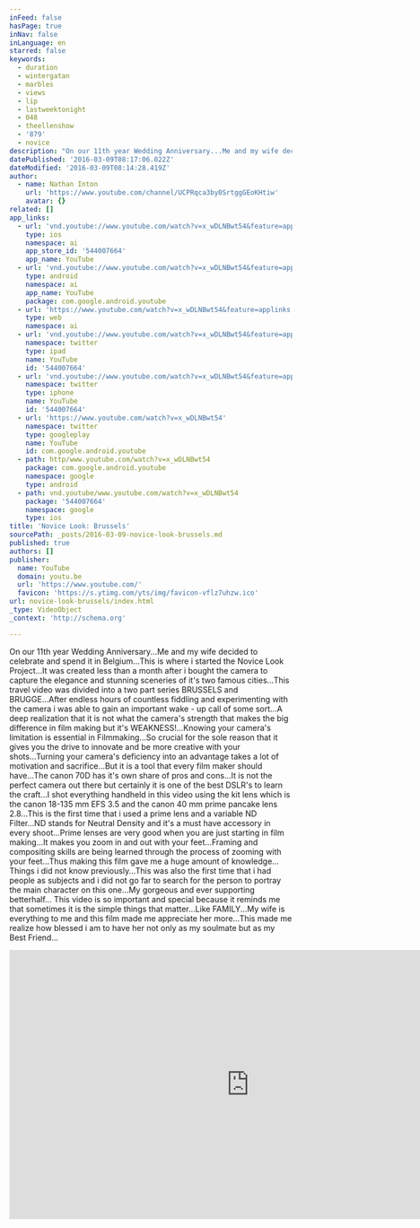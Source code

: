 ```yaml
---
inFeed: false
hasPage: true
inNav: false
inLanguage: en
starred: false
keywords:
  - duration
  - wintergatan
  - marbles
  - views
  - lip
  - lastweektonight
  - 048
  - theellenshow
  - '879'
  - novice
description: "On our 11th year Wedding Anniversary...Me and my wife decided to celebrate and spend it in Belgium...This is where i started the Novice Look Project...It was created less than a month after i bought the camera to capture the elegance and stunning sceneries of it's two famous cities...This travel video was divided into a two part series BRUSSELS and BRUGGE...After endless hours of countless fiddling and experimenting with the camera i was able to gain an important wake - up call of some sort...A deep realization that it is not what the camera's strength that makes the big difference in film making but it's WEAKNESS!...Knowing your camera's limitation is essential in Filmmaking...So crucial for the sole reason that it gives you the drive to innovate and be more creative with your shots...Turning your camera's deficiency into an advantage takes a lot of motivation and sacrifice...But it is a tool that every film maker should have...The canon 70D has it's own share of pros and cons...It is not the perfect camera out there but certainly it is one of the best DSLR's to learn the craft...I shot everything handheld in this video using the kit lens which is the canon 18-135 mm EFS 3.5 and the canon 40 mm prime pancake lens 2.8...This is the first time that i used a prime lens and a variable ND Filter...ND stands for Neutral Density and it's a must have accessory in every shoot...Prime lenses are very good when you are just starting in film making...It makes you zoom in and out with your feet...Framing and compositing skills are being learned through the process of zooming with your feet...Thus making this film gave me a huge amount of knowledge... Things i did not know previously...This was also the first time that i had people as subjects and i did not go far to search for the person to portray the main character on this one...My gorgeous and ever supporting betterhalf... This video is so important and special because it reminds me that sometimes it is the simple things that matter...Like FAMILY...My wife is everything to me and this film made me appreciate her more...This made me realize how blessed i am to have her not only as my soulmate but as my Best Friend..."
datePublished: '2016-03-09T08:17:06.022Z'
dateModified: '2016-03-09T08:14:28.419Z'
author:
  - name: Nathan Inton
    url: 'https://www.youtube.com/channel/UCPRqca3by0SrtggGEoKHtiw'
    avatar: {}
related: []
app_links:
  - url: 'vnd.youtube://www.youtube.com/watch?v=x_wDLNBwt54&feature=applinks'
    type: ios
    namespace: ai
    app_store_id: '544007664'
    app_name: YouTube
  - url: 'vnd.youtube://www.youtube.com/watch?v=x_wDLNBwt54&feature=applinks'
    type: android
    namespace: ai
    app_name: YouTube
    package: com.google.android.youtube
  - url: 'https://www.youtube.com/watch?v=x_wDLNBwt54&feature=applinks'
    type: web
    namespace: ai
  - url: 'vnd.youtube://www.youtube.com/watch?v=x_wDLNBwt54&feature=applinks'
    namespace: twitter
    type: ipad
    name: YouTube
    id: '544007664'
  - url: 'vnd.youtube://www.youtube.com/watch?v=x_wDLNBwt54&feature=applinks'
    namespace: twitter
    type: iphone
    name: YouTube
    id: '544007664'
  - url: 'https://www.youtube.com/watch?v=x_wDLNBwt54'
    namespace: twitter
    type: googleplay
    name: YouTube
    id: com.google.android.youtube
  - path: http/www.youtube.com/watch?v=x_wDLNBwt54
    package: com.google.android.youtube
    namespace: google
    type: android
  - path: vnd.youtube/www.youtube.com/watch?v=x_wDLNBwt54
    package: '544007664'
    namespace: google
    type: ios
title: 'Novice Look: Brussels'
sourcePath: _posts/2016-03-09-novice-look-brussels.md
published: true
authors: []
publisher:
  name: YouTube
  domain: youtu.be
  url: 'https://www.youtube.com/'
  favicon: 'https://s.ytimg.com/yts/img/favicon-vflz7uhzw.ico'
url: novice-look-brussels/index.html
_type: VideoObject
_context: 'http://schema.org'

---
```

On our 11th year Wedding Anniversary...Me and my wife decided to celebrate and spend it in Belgium...This is where i started the Novice Look Project...It was created less than a month after i bought the camera to capture the elegance and stunning sceneries of it's two famous cities...This travel video was divided into a two part series BRUSSELS and BRUGGE...After endless hours of countless fiddling and experimenting with the camera i was able to gain an important wake - up call of some sort...A deep realization that it is not what the camera's strength that makes the big difference in film making but it's WEAKNESS!...Knowing your camera's limitation is essential in Filmmaking...So crucial for the sole reason that it gives you the drive to innovate and be more creative with your shots...Turning your camera's deficiency into an advantage takes a lot of motivation and sacrifice...But it is a tool that every film maker should have...The canon 70D has it's own share of pros and cons...It is not the perfect camera out there but certainly it is one of the best DSLR's to learn the craft...I shot everything handheld in this video using the kit lens which is the canon 18-135 mm EFS 3.5 and the canon 40 mm prime pancake lens 2.8...This is the first time that i used a prime lens and a variable ND Filter...ND stands for Neutral Density and it's a must have accessory in every shoot...Prime lenses are very good when you are just starting in film making...It makes you zoom in and out with your feet...Framing and compositing skills are being learned through the process of zooming with your feet...Thus making this film gave me a huge amount of knowledge... Things i did not know previously...This was also the first time that i had people as subjects and i did not go far to search for the person to portray the main character on this one...My gorgeous and ever supporting betterhalf... This video is so important and special because it reminds me that sometimes it is the simple things that matter...Like FAMILY...My wife is everything to me and this film made me appreciate her more...This made me realize how blessed i am to have her not only as my soulmate but as my Best Friend...

<iframe src="https://cdn.embedly.com/widgets/media.html?src=https%3A%2F%2Fwww.youtube.com%2Fembed%2Fx_wDLNBwt54%3Ffeature%3Doembed&amp;url=https%3A%2F%2Fwww.youtube.com%2Fwatch%3Fv%3Dx_wDLNBwt54%26feature%3Dyoutu.be&amp;image=https%3A%2F%2Fi.ytimg.com%2Fvi%2Fx_wDLNBwt54%2Fhqdefault.jpg&amp;key=b7d04c9b404c499eba89ee7072e1c4f7&amp;type=text%2Fhtml&amp;schema=youtube" width="854" height="480" scrolling="no" frameborder="0" allowfullscreen="allowfullscreen" style=""></iframe>